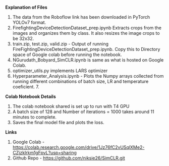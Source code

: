 **Explanation of Files**
  1. The data from the Roboflow link has been downloaded in PyTorch YOLOv7 format.
  2. FirefightingDeviceDetectionDataset_prep.ipynb Extracts crops from the images and organizes them by class. It also resizes the image crops to be 32x32.
  3. train.zip, test.zip, valid.zip - Output of running FireFightingDeviceDetectionDataset_prep.ipynb. Copy this to Directory space of Google colab before running the notebook.
  4. NGurudath_Bobyard_SimCLR.ipynb is same as what is hosted on Google Colab.
  5. optimizer_utils.py implements LARS optimizer
  6. Hyperparameter_Analysis.ipynb - Plots the Numpy arrays collected from running different combinations of batch size, LR and temperature coeficient.  7. 

**Colab Notebook Details**
  1. The colab notebook shared is set up to run with T4 GPU
  2. A batch size of 128 and Number of iterations = 1000 takes around 11 minutes to complete.
  3. Saves the final model file and plots the loss.

**Links**
  1. Google Colab - https://colab.research.google.com/drive/1Jz76fC2vUSqlXMe2-CZjzklrkm1gFpvL?usp=sharing
  2. Github Repo - https://github.com/niksie26/SimCLR.git
